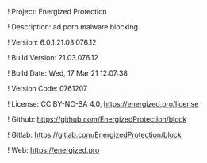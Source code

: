 ! Project: Energized Protection

! Description: ad.porn.malware blocking.

! Version: 6.0.1.21.03.076.12

! Build Version: 21.03.076.12

! Build Date: Wed, 17 Mar 21 12:07:38

! Version Code: 0761207

! License: CC BY-NC-SA 4.0, https://energized.pro/license

! Github: https://github.com/EnergizedProtection/block

! Gitlab: https://gitlab.com/EnergizedProtection/block


! Web: https://energized.pro
